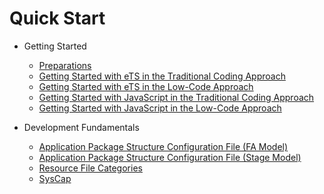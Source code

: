# Quick Start

- Getting Started
  - [Preparations](start-overview.md)
  - [Getting Started with eTS in the Traditional Coding Approach](start-with-ets.md)
  - [Getting Started with eTS in the Low-Code Approach](start-with-ets-low-code.md)
  - [Getting Started with JavaScript in the Traditional Coding Approach](start-with-js.md)
  - [Getting Started with JavaScript in the Low-Code Approach](start-with-js-low-code.md)
  
- Development Fundamentals
  - [Application Package Structure Configuration File (FA Model)](package-structure.md)
  - [Application Package Structure Configuration File (Stage Model)](stage-structure.md)
  - [Resource File Categories](basic-resource-file-categories.md)
  - [SysCap](syscap.md)

